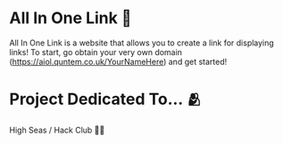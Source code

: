# All In One Link 🔗
All In One Link is a website that allows you to create a link for displaying links! To start, go obtain your very own domain (https://aiol.quntem.co.uk/YourNameHere) and get started!

# Project Dedicated To... 🫂
High Seas / Hack Club 🏴‍☠️
